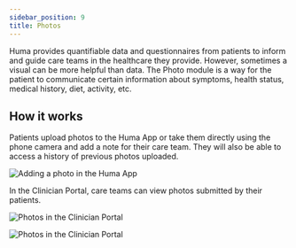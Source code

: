 ```yaml
---
sidebar_position: 9
title: Photos 
---
```


Huma provides quantifiable data and questionnaires from patients to inform and guide care teams in the healthcare they provide. However, sometimes a visual can be more helpful than data. The Photo module is a way for the patient to communicate certain information about symptoms, health status, medical history, diet, activity, etc.

## How it works

Patients upload photos to the Huma App or take them directly using the phone camera and add a note for their care team. They will also be able to access a history of previous photos uploaded.

![Adding a photo in the Huma App](./assets/photos.png)

In the Clinician Portal, care teams can view photos submitted by their patients. 

![Photos in the Clinician Portal](./assets/cp-patient-summary-photos.png)

![Photos in the Clinician Portal](./assets/cp-module-details-photos.png)
